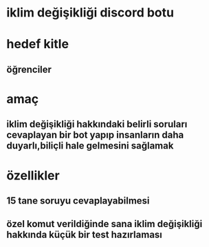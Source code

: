 #  iklim değişikliği discord botu
# hedef kitle
##  öğrenciler
#  amaç
##  iklim değişikliği hakkındaki belirli soruları cevaplayan bir bot yapıp insanların daha duyarlı,biliçli hale gelmesini sağlamak
#  özellikler
##  15 tane soruyu cevaplayabilmesi
##  özel komut verildiğinde sana iklim değişikliği hakkında küçük bir test hazırlaması
